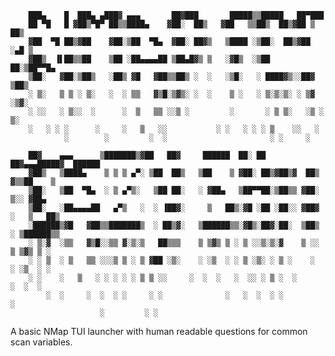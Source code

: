         ███▄    █  ███▄ ▄███▓ ▄▄▄       ██▓███       █████▒▒█████   ██▀███          
        ██ ▀█   █ ▓██▒▀█▀ ██▒▒████▄    ▓██░  ██▒   ▓██   ▒▒██▒  ██▒▓██ ▒ ██▒        
        ▓██  ▀█ ██▒▓██    ▓██░▒██  ▀█▄  ▓██░ ██▓▒   ▒████ ░▒██░  ██▒▓██ ░▄█ ▒        
        ▓██▒  ▐▌██▒▒██    ▒██ ░██▄▄▄▄██ ▒██▄█▓▒ ▒   ░▓█▒  ░▒██   ██░▒██▀▀█▄          
        ▒██░   ▓██░▒██▒   ░██▒ ▓█   ▓██▒▒██▒ ░  ░   ░▒█░   ░ ████▓▒░░██▓ ▒██▒        
        ░ ▒░   ▒ ▒ ░ ▒░   ░  ░ ▒▒   ▓▒█░▒▓▒░ ░  ░    ▒ ░   ░ ▒░▒░▒░ ░ ▒▓ ░▒▓░        
        ░ ░░   ░ ▒░░  ░      ░  ▒   ▒▒ ░░▒ ░         ░       ░ ▒ ▒░   ░▒ ░ ▒░        
        ░   ░ ░ ░      ░     ░   ▒   ░░           ░ ░   ░ ░ ░ ▒    ░░   ░         
                ░        ░         ░  ░                       ░ ░     ░             
                                                                                    
        ██▓    ▄▄▄      ▒███████▒▓██   ██▓     ██████  ██░ ██  ██▓▄▄▄█████▓  ██████ 
        ▓██▒   ▒████▄    ▒ ▒ ▒ ▄▀░ ▒██  ██▒   ▒██    ▒ ▓██░ ██▒▓██▒▓  ██▒ ▓▒▒██    ▒ 
        ▒██░   ▒██  ▀█▄  ░ ▒ ▄▀▒░   ▒██ ██░   ░ ▓██▄   ▒██▀▀██░▒██▒▒ ▓██░ ▒░░ ▓██▄   
        ▒██░   ░██▄▄▄▄██   ▄▀▒   ░  ░ ▐██▓░     ▒   ██▒░▓█ ░██ ░██░░ ▓██▓ ░   ▒   ██▒
        ░██████▒▓█   ▓██▒▒███████▒  ░ ██▒▓░   ▒██████▒▒░▓█▒░██▓░██░  ▒██▒ ░ ▒██████▒▒
        ░ ▒░▓  ░▒▒   ▓▒█░░▒▒ ▓░▒░▒   ██▒▒▒    ▒ ▒▓▒ ▒ ░ ▒ ░░▒░▒░▓    ▒ ░░   ▒ ▒▓▒ ▒ ░
        ░ ░ ▒  ░ ▒   ▒▒ ░░░▒ ▒ ░ ▒ ▓██ ░▒░    ░ ░▒  ░ ░ ▒ ░▒░ ░ ▒ ░    ░    ░ ░▒  ░ ░
        ░ ░    ░   ▒   ░ ░ ░ ░ ░ ▒ ▒ ░░     ░  ░  ░   ░  ░░ ░ ▒ ░  ░      ░  ░  ░  
            ░  ░     ░  ░  ░ ░     ░ ░              ░   ░  ░  ░ ░                 ░  
                        ░         ░ ░   

A basic NMap TUI launcher with human readable questions for common scan variables.
